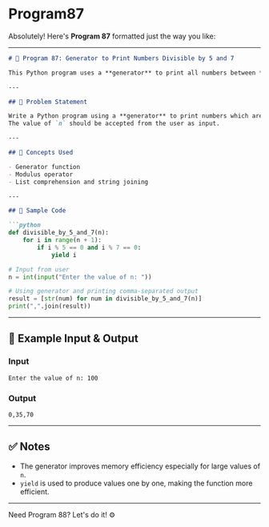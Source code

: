 # Program87
Absolutely! Here's **Program 87** formatted just the way you like:

---

```markdown
# 🔢 Program 87: Generator to Print Numbers Divisible by 5 and 7

This Python program uses a **generator** to print all numbers between **0 and n** that are divisible by both **5 and 7** (i.e., divisible by 35), in **comma-separated** format.

---

## 📌 Problem Statement

Write a Python program using a **generator** to print numbers which are divisible by **5 and 7** between **0 and n** (inclusive).  
The value of `n` should be accepted from the user as input.

---

## 🧠 Concepts Used

- Generator function
- Modulus operator
- List comprehension and string joining

---

## 🧪 Sample Code

```python
def divisible_by_5_and_7(n):
    for i in range(n + 1):
        if i % 5 == 0 and i % 7 == 0:
            yield i

# Input from user
n = int(input("Enter the value of n: "))

# Using generator and printing comma-separated output
result = [str(num) for num in divisible_by_5_and_7(n)]
print(",".join(result))
```

---

## 🎯 Example Input & Output

### Input

```
Enter the value of n: 100
```

### Output

```
0,35,70
```

---

## ✅ Notes

- The generator improves memory efficiency especially for large values of `n`.
- `yield` is used to produce values one by one, making the function more efficient.

---

Need Program 88? Let's do it! ⚙️

```
